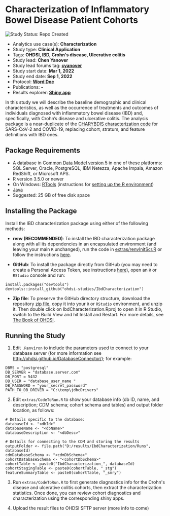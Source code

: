 Characterization of Inflammatory Bowel Disease Patient Cohorts
=============

<img src="https://img.shields.io/badge/Study%20Status-Repo%20Created-lightgray.svg" alt="Study Status: Repo Created">

- Analytics use case(s): **Characterization**
- Study type: **Clinical Application**
- Tags: **OHDSI, IBD, Crohn's disease, Ulcerative colitis**
- Study lead: **Chen Yanover**
- Study lead forums tag: **[cyanover](https://forums.ohdsi.org/u/cyanover)**
- Study start date: **Mar 1, 2022**
- Study end date: **Sep 1, 2022**
- Protocol: **[Word Doc](https://github.com/ohdsi-studies/IbdCharacterization/blob/master/documents/Protocol%20IBD%20Characterisation%20V1.7.docx)**
- Publications: **-**
- Results explorer: **[Shiny app](https://data.ohdsi.org/IbdCharacterization/)**

In this study we will describe the baseline demographic and clinical characteristics, as well as the occurrence of treatments and outcomes of individuals diagnosed with inflammatory bowel disease (IBD) and, specifically, with Crohn’s disease and ulcerative colitis. The analysis package is a near-duplicate of the [CHARYBDIS characterization code](https://github.com/ohdsi-studies/Covid19CharacterizationCharybdis) for SARS-CoV-2 and COVID-19, replacing cohort, stratum, and feature definitions with IBD ones.  

## Package Requirements
- A database in [Common Data Model version 5](https://github.com/OHDSI/CommonDataModel) in one of these platforms: SQL Server, Oracle, PostgreSQL, IBM Netezza, Apache Impala, Amazon RedShift, or Microsoft APS.
- R version 3.5.0 or newer
- On Windows: [RTools](http://cran.r-project.org/bin/windows/Rtools/) (instructions for [setting up the R environment](https://ohdsi.github.io/Hades/rSetup.html))
- [Java](http://java.com)
- Suggested: 25 GB of free disk space

## Installing the Package
Install the IBD characterization package using either of the following methods:

- **renv (RECOMMENDED)**: To install the IBD characterization package along with all its dependencies in an encapsulated environment (and leaving your main `R` unchanged), run the code in [extras/renvInitScr.R](./extras/renvInitScr.R) or follow the instructions [here](https://github.com/ohdsi-studies/RanitidineCancerRisk/blob/master/StudyPackageSetup.md).


- **GitHub**: To install the package directly from GitHub (you may need to create a Personal Access Token, see instructions [here](https://ohdsi.github.io/Hades/installingHades.html)), open an `R` or `RStudio` console and run: 
````
install.packages("devtools")
devtools::install_github("ohdsi-studies/IbdCharacterization")
````
- **Zip file**: To preserve the GitHub directory structure, download the repository [zip file](https://github.com/ohdsi-studies/IbdCharacterization/archive/master.zip), copy it into your `R` or `RStudio` environment, and unzip it. Then double click on IbdCharacterization.Rproj to open it in R Studio, switch to the Build View and hit Install and Restart. For more details, see [The Book of OHDSI](https://ohdsi.github.io/TheBookOfOhdsi/PopulationLevelEstimation.html#running-the-study-package).

## Running the Study
1) Edit `.Renviron` to include the parameters used to connect to your database server (for more information see http://ohdsi.github.io/DatabaseConnector/); for example: 
````
DBMS = "postgresql"
DB_SERVER = "database.server.com"
DB_PORT = 5432
DB_USER = "database_user_name "
DB_PASSWORD = "your_secret_password"
PATH_TO_DB_DRIVER = "C:\temp\jdbcDrivers"
````

2) Edit `extras/CodeToRun.R` to show your database info (db ID, name, and description; CDM schema; cohort schema and tables) and output folder location, as follows: 
```` 
# Details specific to the database:
databaseId <- "<dbId>"
databaseName <- "<dbName>"
databaseDescription <- "<dbDesc>"

# Details for connecting to the CDM and storing the results
outputFolder <- file.path("D:/results/IbdCharacterization/Runs", databaseId)
cdmDatabaseSchema <- "<cdmDbSchema>"
cohortDatabaseSchema <- "<cohortDbSchema>"
cohortTable <- paste0("IbdCharacterization_", databaseId)
cohortStagingTable <- paste0(cohortTable, "_stg")
featureSummaryTable <- paste0(cohortTable, "_smry")
````
3) Run `extras/CodeToRun.R` to first generate diagnostics info for the Crohn's disease and ulcerative colitis cohorts, then extract the characterization statistics. Once done, you can review cohort diagnostics and characterization using the corresponding shiny apps. 

4) Upload the result files to OHDSI SFTP server (more info to come)
